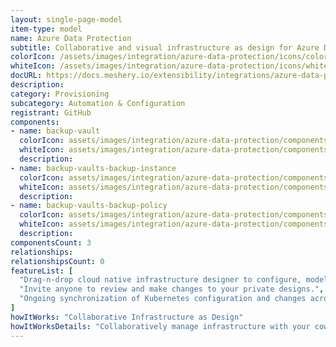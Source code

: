 ```yaml
---
layout: single-page-model
item-type: model
name: Azure Data Protection
subtitle: Collaborative and visual infrastructure as design for Azure Data Protection
colorIcon: /assets/images/integration/azure-data-protection/icons/color/azure-data-protection-color.svg
whiteIcon: /assets/images/integration/azure-data-protection/icons/white/azure-data-protection-white.svg
docURL: https://docs.meshery.io/extensibility/integrations/azure-data-protection
description: 
category: Provisioning
subcategory: Automation & Configuration
registrant: GitHub
components: 
- name: backup-vault
  colorIcon: assets/images/integration/azure-data-protection/components/backup-vault/icons/color/backup-vault-color.svg
  whiteIcon: assets/images/integration/azure-data-protection/components/backup-vault/icons/white/backup-vault-white.svg
  description: 
- name: backup-vaults-backup-instance
  colorIcon: assets/images/integration/azure-data-protection/components/backup-vaults-backup-instance/icons/color/backup-vaults-backup-instance-color.svg
  whiteIcon: assets/images/integration/azure-data-protection/components/backup-vaults-backup-instance/icons/white/backup-vaults-backup-instance-white.svg
  description: 
- name: backup-vaults-backup-policy
  colorIcon: assets/images/integration/azure-data-protection/components/backup-vaults-backup-policy/icons/color/backup-vaults-backup-policy-color.svg
  whiteIcon: assets/images/integration/azure-data-protection/components/backup-vaults-backup-policy/icons/white/backup-vaults-backup-policy-white.svg
  description: 
componentsCount: 3
relationships: 
relationshipsCount: 0
featureList: [
  "Drag-n-drop cloud native infrastructure designer to configure, model, and deploy your workloads.",
  "Invite anyone to review and make changes to your private designs.",
  "Ongoing synchronization of Kubernetes configuration and changes across any number of clusters."
]
howItWorks: "Collaborative Infrastructure as Design"
howItWorksDetails: "Collaboratively manage infrastructure with your coworkers synchronously sharing the same designs."
---
```

